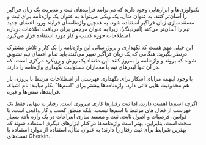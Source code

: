 تکنولوژی‌ها و ابزارهایی وجود دارند که می‌توانند فرآیندهای ثبت و مدیریت یک زبان فراگیر را آسان‌تر کنند. به عنوان مثال، یک ویکی می‌تواند به عنوان یک واژه‌نامه برای ثبت و مستندسازی زبان فراگیر استفاده شود. یه همچین واژه‌نامه‌ای فرآیند ورود اعضای جدید تیم را آسان‌تر می‌کند (آنبردینگ)، زیرا به عنوان مرجعی برای دریافت اطلاعات درباره اصطلاحات حوزه کسب و کار مورد استفاده قرار می‌گیرد.

این خیلی مهم هست که نگهداری و بروزرسانی این واژه‌نامه را یک کار و تلاش مشترک درنظر بگیرید. هنگامی که یک زبان فراگیر تغییر می‌کند، باید تمام اعضای تیم تشویق شوند که بروند و واژه‌نامه را به‌روز کنند. این متضاد یک روش و رویکرد مرکزی است، که در آن تنها لیدرهای تیم یا معماران مسئولیت نگهداری واژه‌نامه را دارند.

با وجود اینهمه مزایای آشکار برای نگهداری فهرستی از اصطلاحات مرتبط با پروژه، باز هم محدودیت هایی ذاتی دارد. واژه‌نامه‌ها بیشتر برای "اسم‌ها" بکار میایند: نام اشیاء، فرآیندها، نقش‌ها و غیره. 

اگرچه اسم‌ها اهمیت دارند، اما ثبت رفتارها کاری ضروری است. رفتار به تنهایی فقط یک فهرست از فعال های مرتبط با اسم‌ها نیست، بلکه منطق کسب و کار واقعی است، با قوانین، فرضیات و اصول ثابت. ثبت و مستند سازی انتزاعات در یک واژه نامه بسیار سخت است. بنابراین، بهتر است واژه‌نامه‌ها در کنار ابزارهای دیگری استفاده شوند که بهترین شرایط برای ثبت رفتار را دارند؛ به عنوان مثال، استفاده از موارد استفاده یا تست‌های Gherkin.